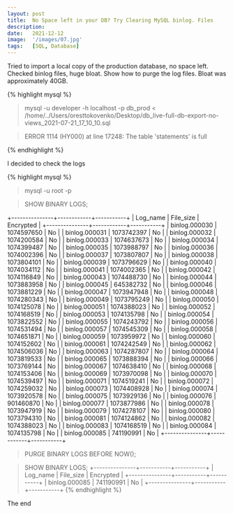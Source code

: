 ```yaml
---
layout: post
title:  No Space left in your DB? Try Clearing MySQL binlog. Files
description:
date:   2021-12-12
image:  '/images/07.jpg'
tags:   [SQL, Database]
---
```


Tried to import a local copy of the production database, no space left. Checked binlog files, huge bloat. Show how to purge the log files. Bloat was approximately 40GB.

{% highlight mysql %}
> mysql -u developer -h localhost -p db_prod < /home/../Users/oresttokovenko/Desktop/db_live-full-db-export-no-views_2021-07-21_17_10_10.sql

> ERROR 1114 (HY000) at line 17248: The table 'statements' is full

{% endhighlight %}

I decided to check the logs

{% highlight mysql %}

> mysql -u root -p

> SHOW BINARY LOGS;

+---------------+------------+-----------+
| Log_name      | File_size  | Encrypted |
+---------------+------------+-----------+
| binlog.000030 | 1074597650 | No        |
| binlog.000031 | 1073742397 | No        |
| binlog.000032 | 1074200584 | No        |
| binlog.000033 | 1074637673 | No        |
| binlog.000034 | 1074399487 | No        |
| binlog.000035 | 1073988797 | No        |
| binlog.000036 | 1074002396 | No        |
| binlog.000037 | 1073807807 | No        |
| binlog.000038 | 1073804101 | No        |
| binlog.000039 | 1073796629 | No        |
| binlog.000040 | 1074034112 | No        |
| binlog.000041 | 1074002365 | No        |
| binlog.000042 | 1074116849 | No        |
| binlog.000043 | 1074488730 | No        |
| binlog.000044 | 1073883958 | No        |
| binlog.000045 |  645382732 | No        |
| binlog.000046 | 1073881229 | No        |
| binlog.000047 | 1073947948 | No        |
| binlog.000048 | 1074280343 | No        |
| binlog.000049 | 1073795249 | No        |
| binlog.000050 | 1074125078 | No        |
| binlog.000051 | 1074388023 | No        |
| binlog.000052 | 1074168519 | No        |
| binlog.000053 | 1074135798 | No        |
| binlog.000054 | 1073822552 | No        |
| binlog.000055 | 1074243792 | No        |
| binlog.000056 | 1074531494 | No        |
| binlog.000057 | 1074545309 | No        |
| binlog.000058 | 1074651871 | No        |
| binlog.000059 | 1073959972 | No        |
| binlog.000060 | 1074152602 | No        |
| binlog.000061 | 1074242549 | No        |
| binlog.000062 | 1074506036 | No        |
| binlog.000063 | 1074287807 | No        |
| binlog.000064 | 1073819533 | No        |
| binlog.000065 | 1073888394 | No        |
| binlog.000066 | 1073769144 | No        |
| binlog.000067 | 1074638410 | No        |
| binlog.000068 | 1074153406 | No        |
| binlog.000069 | 1073970098 | No        |
| binlog.000070 | 1074539497 | No        |
| binlog.000071 | 1074519241 | No        |
| binlog.000072 | 1074259032 | No        |
| binlog.000073 | 1074408928 | No        |
| binlog.000074 | 1073920578 | No        |
| binlog.000075 | 1073929136 | No        |
| binlog.000076 |  901460870 | No        |
| binlog.000077 | 1073877986 | No        |
| binlog.000078 | 1073947919 | No        |
| binlog.000079 | 1074278107 | No        |
| binlog.000080 | 1073794310 | No        |
| binlog.000081 | 1074124862 | No        |
| binlog.000082 | 1074388023 | No        |
| binlog.000083 | 1074168519 | No        |
| binlog.000084 | 1074135798 | No        |
| binlog.000085 |  741190991 | No        |
+---------------+------------+-----------+

> PURGE BINARY LOGS BEFORE NOW();

> SHOW BINARY LOGS;
+---------------+-----------+-----------+
| Log_name      | File_size | Encrypted |
+---------------+-----------+-----------+
| binlog.000085 | 741190991 | No        |
+---------------+-----------+-----------+
{% endhighlight %}

The end